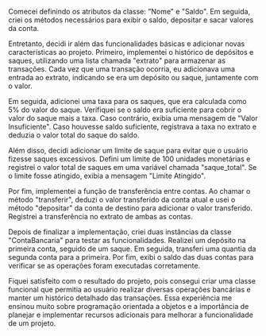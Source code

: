 Comecei definindo os atributos da classe: "Nome" e "Saldo". Em seguida, criei os métodos necessários para exibir o saldo, depositar e sacar valores da conta.

Entretanto, decidi ir além das funcionalidades básicas e adicionar novas características ao projeto. Primeiro, implementei o histórico de depósitos e saques, utilizando uma lista chamada "extrato" para armazenar as transações. Cada vez que uma transação ocorria, eu adicionava uma entrada ao extrato, indicando se era um depósito ou saque, juntamente com o valor.

Em seguida, adicionei uma taxa para os saques, que era calculada como 5% do valor do saque. Verifiquei se o saldo era suficiente para cobrir o valor do saque mais a taxa. Caso contrário, exibia uma mensagem de "Valor Insuficiente". Caso houvesse saldo suficiente, registrava a taxa no extrato e deduzia o valor total do saque do saldo.

Além disso, decidi adicionar um limite de saque para evitar que o usuário fizesse saques excessivos. Defini um limite de 100 unidades monetárias e registrei o valor total de saques em uma variável chamada "saque_total". Se o limite fosse atingido, exibia a mensagem "Limite Atingido".

Por fim, implementei a função de transferência entre contas. Ao chamar o método "transferir", deduzi o valor transferido da conta atual e usei o método "depositar" da conta de destino para adicionar o valor transferido. Registrei a transferência no extrato de ambas as contas.

Depois de finalizar a implementação, criei duas instâncias da classe "ContaBancaria" para testar as funcionalidades. Realizei um depósito na primeira conta, seguido de um saque. Em seguida, transferi uma quantia da segunda conta para a primeira. Por fim, exibi o saldo das duas contas para verificar se as operações foram executadas corretamente.

Fiquei satisfeito com o resultado do projeto, pois consegui criar uma classe funcional que permitia ao usuário realizar diversas operações bancárias e manter um histórico detalhado das transações. Essa experiência me ensinou muito sobre programação orientada a objetos e a importância de planejar e implementar recursos adicionais para melhorar a funcionalidade de um projeto.
